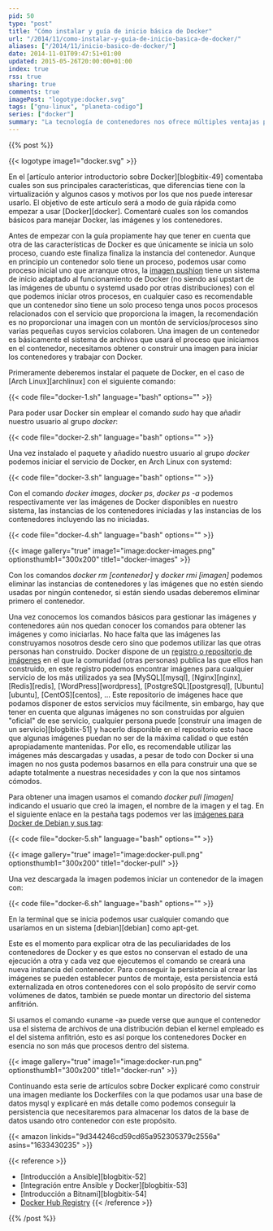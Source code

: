 ```yaml
---
pid: 50
type: "post"
title: "Cómo instalar y guía de inicio básica de Docker"
url: "/2014/11/como-instalar-y-guia-de-inicio-basica-de-docker/"
aliases: ["/2014/11/inicio-basico-de-docker/"]
date: 2014-11-01T09:47:51+01:00
updated: 2015-05-26T20:00:00+01:00
index: true
rss: true
sharing: true
comments: true
imagePost: "logotype:docker.svg"
tags: ["gnu-linux", "planeta-codigo"]
series: ["docker"]
summary: "La tecnología de contenedores nos ofrece múltiples ventajas para nuestras aplicaciones. Docker es una de las más nombradas y que está creciendo muy rápidamente. Es muy sencillo empezarla a usar como mostraré en unos pocos comandos a continuación."
---
```


{{% post %}}

{{< logotype image1="docker.svg" >}}

En el [artículo anterior introductorio sobre Docker][blogbitix-49] comentaba cuales son sus principales características, que diferencias tiene con la virtualización y algunos casos y motivos por los que nos puede interesar usarlo. El objetivo de este artículo será a modo de guía rápida como empezar a usar [Docker][docker]. Comentaré cuales son los comandos básicos para manejar Docker, las imágenes y los contenedores.

Antes de empezar con la guía propiamente hay que tener en cuenta que otra de las características de Docker es que únicamente se inicia un solo proceso, cuando este finaliza finaliza la instancia del contenedor. Aunque en principio un contenedor solo tiene un proceso, podemos usar como proceso inicial uno que arranque otros, la [imagen pushion](https://registry.hub.docker.com/u/phusion/baseimage/) tiene un sistema de inicio adaptado al funcionamiento de Docker (no siendo así upstart de las imágenes de ubuntu o systemd usado por otras distribuciones) con el que podemos iniciar otros procesos, en cualquier caso es recomendable que un contenedor sino tiene un solo proceso tenga unos pocos procesos relacionados con el servicio que proporciona la imagen, la recomendación es no proporcionar una imagen con un montón de servicios/procesos sino varias pequeñas cuyos servicios colaboren. Una imagen de un contenedor es básicamente el sistema de archivos que usará el proceso que iniciamos en el contenedor, necesitamos obtener o construir una imagen para iniciar los contenedores y trabajar con Docker.

Primeramente deberemos instalar el paquete de Docker, en el caso de [Arch Linux][archlinux] con el siguiente comando:

{{< code file="docker-1.sh" language="bash" options="" >}}

Para poder usar Docker sin emplear el comando _sudo_ hay que añadir nuestro usuario al grupo _docker_:

{{< code file="docker-2.sh" language="bash" options="" >}}

Una vez instalado el paquete y añadido nuestro usuario al grupo _docker_ podemos iniciar el servicio de Docker, en Arch Linux con systemd:

{{< code file="docker-3.sh" language="bash" options="" >}}

Con el comando _docker images_, _docker ps_, _docker ps -a_ podemos respectivamente ver las imágenes de Docker disponibles en nuestro sistema, las instancias de los contenedores iniciadas y las instancias de los contenedores incluyendo las no iniciadas.

{{< code file="docker-4.sh" language="bash" options="" >}}

{{< image
    gallery="true"
    image1="image:docker-images.png" optionsthumb1="300x200" title1="docker-images" >}}

Con los comandos _docker rm [contenedor]_ y _docker rmi [imagen]_ podemos eliminar las instancias de contenedores y las imágenes que no estén siendo usadas por ningún contenedor, si están siendo usadas deberemos eliminar primero el contenedor.

Una vez conocemos los comandos básicos para gestionar las imágenes y contenedores aún nos quedan conocer los comandos para obtener las imágenes y como iniciarlas. No hace falta que las imágenes las construyamos nosotros desde cero sino que podemos utilizar las que otras personas han construido. Docker dispone de un [registro o repositorio de imágenes](https://registry.hub.docker.com/) en el que la comunidad (otras personas) publica las que ellos han construido, en este registro podemos encontrar imágenes para cualquier servicio de los más utilizados ya sea [MySQL][mysql], [Nginx][nginx], [Redis][redis], [WordPress][wordpress], [PostgreSQL][postgresql], [Ubuntu][ubuntu], [CentOS][centos], ... Este repositorio de imágenes hace que podamos disponer de estos servicios muy fácilmente, sin embargo, hay que tener en cuenta que algunas imágenes no son construidas por alguien "oficial" de ese servicio, cualquier persona puede [construir una imagen de un servicio][blogbitix-51] y hacerlo disponible en el repositorio esto hace que algunas imágenes puedan no ser de la máxima calidad o que estén apropiadamente mantenidas. Por ello, es recomendable utilizar las imágenes más descargadas y usadas, a pesar de todo con Docker si una imagen no nos gusta podemos basarnos en ella para construir una que se adapte totalmente a nuestras necesidades y con la que nos sintamos cómodos.

Para obtener una imagen usamos el comando _docker pull [imagen]_ indicando el usuario que creó la imagen, el nombre de la imagen y el tag. En el siguiente enlace en la pestaña tags podemos ver las [imágenes para Docker de Debian y sus tag](https://registry.hub.docker.com/_/debian/):

{{< code file="docker-5.sh" language="bash" options="" >}}

{{< image
    gallery="true"
    image1="image:docker-pull.png" optionsthumb1="300x200" title1="docker-pull" >}}

Una vez descargada la imagen podemos iniciar un contenedor de la imagen con:

{{< code file="docker-6.sh" language="bash" options="" >}}

En la terminal que se inicia podemos usar cualquier comando que usaríamos en un sistema [debian][debian] como apt-get.

Este es el momento para explicar otra de las peculiaridades de los contenedores de Docker y es que estos no conservan el estado de una ejecución a otra y cada vez que ejecutemos el comando se creará una nueva instancia del contenedor. Para conseguir la persistencia al crear las imágenes se pueden establecer puntos de montaje, esta persistencia está externalizada en otros contenedores con el solo propósito de servir como volúmenes de datos, también se puede montar un directorio del sistema anfitrión.

Si usamos el comando «uname -a» puede verse que aunque el contenedor usa el sistema de archivos de una distribución debian el kernel empleado es el del sistema anfitrión, esto es así porque los contenedores Docker en esencia no son más que procesos dentro del sistema.

{{< image
    gallery="true"
    image1="image:docker-run.png" optionsthumb1="300x200" title1="docker-run" >}}

Continuando esta serie de artículos sobre Docker explicaré como construir una imagen mediante los Dockerfiles con la que podamos usar una base de datos mysql y explicaré en más detalle como podemos conseguir la persistencia que necesitaremos para almacenar los datos de la base de datos usando otro contenedor con este propósito.

{{< amazon
    linkids="9d344246cd59cd65a952305379c2556a"
    asins="1633430235" >}}

{{< reference >}}
* [Introducción a Ansible][blogbitix-52]
* [Integración entre Ansible y Docker][blogbitix-53]
* [Introducción a Bitnami][blogbitix-54]
* [Docker Hub Registry](https://registry.hub.docker.com/)
{{< /reference >}}

{{% /post %}}
